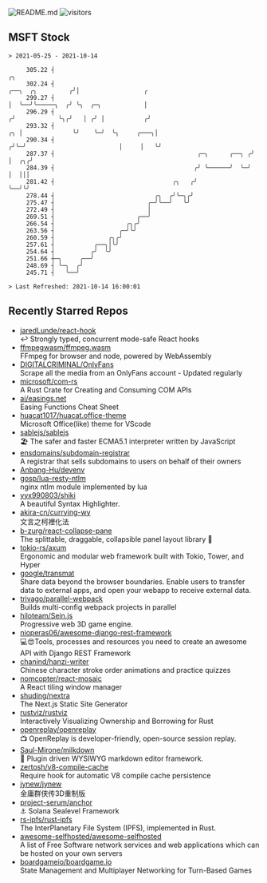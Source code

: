 ![README.md](https://github.com/Gerhut/Gerhut/workflows/README.md/badge.svg)
![visitors](https://visitors.vercel.app/Gerhut/Gerhut?token=8cf69d1f6813d272ef062726b6070c9be4ff72038cfe5a7ded7384a8da65d866)

## MSFT Stock

```
> 2021-05-25 - 2021-10-14

     305.22 ┤                                                                              ╭╮                    
     302.24 ┤                                                            ╭──╮  ╭╮         ╭╯│                  ╭ 
     299.27 ┤                                                            │  ╰──╯╰─────╮  ╭╯ ╰╮  ╭─╮            │ 
     296.29 ┤                                                           ╭╯            ╰╮╭╯   │ ╭╯ │           ╭╯ 
     293.32 ┤                                                        ╭╮ │              ╰╯    ╰─╯  ╰╮     ╭───╮│  
     290.34 ┤                                                       ╭╯╰─╯                          │     │   ╰╯  
     287.37 ┤                                        ╭─╮      ╭──╮ ╭╯                              │  ╭╮╭╯       
     284.39 ┤                                       ╭╯ ╰──────╯  ╰─╯                               │  │││        
     281.42 ┤                                 ╭╮   ╭╯                                              ╰──╯╰╯        
     278.44 ┤                            ╭╮  ╭╯╰─╮╭╯                                                             
     275.47 ┤                          ╭─╯╰──╯   ╰╯                                                              
     272.49 ┤                          │                                                                         
     269.51 ┤                       ╭──╯                                                                         
     266.54 ┤                    ╭╮╭╯                                                                            
     263.56 ┤                  ╭─╯╰╯                                                                             
     260.59 ┤               ╭╮╭╯                                                                                 
     257.61 ┤           ╭──╮│╰╯                                                                                  
     254.64 ┤          ╭╯  ╰╯                                                                                    
     251.66 ┼─╮     ╭──╯                                                                                         
     248.69 ┤ ╰─╮  ╭╯                                                                                            
     245.71 ┤   ╰──╯                                                                                             

> Last Refreshed: 2021-10-14 16:00:01
```

## Recently Starred Repos

- [jaredLunde/react-hook](https://github.com/jaredLunde/react-hook)  
  ↩ Strongly typed, concurrent mode-safe React hooks
- [ffmpegwasm/ffmpeg.wasm](https://github.com/ffmpegwasm/ffmpeg.wasm)  
  FFmpeg for browser and node, powered by WebAssembly
- [DIGITALCRIMINAL/OnlyFans](https://github.com/DIGITALCRIMINAL/OnlyFans)  
  Scrape all the media from an OnlyFans account - Updated regularly
- [microsoft/com-rs](https://github.com/microsoft/com-rs)  
  A Rust Crate for Creating and Consuming COM APIs
- [ai/easings.net](https://github.com/ai/easings.net)  
  Easing Functions Cheat Sheet
- [huacat1017/huacat.office-theme](https://github.com/huacat1017/huacat.office-theme)  
  Microsoft Office(like) theme for VScode
- [sablejs/sablejs](https://github.com/sablejs/sablejs)  
  🏖️ The safer and faster ECMA5.1 interpreter written by JavaScript
- [ensdomains/subdomain-registrar](https://github.com/ensdomains/subdomain-registrar)  
  A registrar that sells subdomains to users on behalf of their owners
- [Anbang-Hu/devenv](https://github.com/Anbang-Hu/devenv)  
- [gosp/lua-resty-ntlm](https://github.com/gosp/lua-resty-ntlm)  
  nginx ntlm module implemented by lua
- [yyx990803/shiki](https://github.com/yyx990803/shiki)  
  A beautiful Syntax Highlighter.
- [akira-cn/currying-wy](https://github.com/akira-cn/currying-wy)  
  文言之柯裡化法
- [b-zurg/react-collapse-pane](https://github.com/b-zurg/react-collapse-pane)  
  The splittable, draggable, collapsible panel layout library 🎉
- [tokio-rs/axum](https://github.com/tokio-rs/axum)  
  Ergonomic and modular web framework built with Tokio, Tower, and Hyper
- [google/transmat](https://github.com/google/transmat)  
  Share data beyond the browser boundaries. Enable users to transfer data to external apps, and open your webapp to receive external data.
- [trivago/parallel-webpack](https://github.com/trivago/parallel-webpack)  
  Builds multi-config webpack projects in parallel
- [hiloteam/Sein.js](https://github.com/hiloteam/Sein.js)  
  Progressive web 3D game engine.
- [nioperas06/awesome-django-rest-framework](https://github.com/nioperas06/awesome-django-rest-framework)  
   💻😍Tools, processes and resources you need to create an awesome API with Django REST Framework
- [chanind/hanzi-writer](https://github.com/chanind/hanzi-writer)  
  Chinese character stroke order animations and practice quizzes
- [nomcopter/react-mosaic](https://github.com/nomcopter/react-mosaic)  
  A React tiling window manager
- [shuding/nextra](https://github.com/shuding/nextra)  
  The Next.js Static Site Generator
- [rustviz/rustviz](https://github.com/rustviz/rustviz)  
  Interactively Visualizing Ownership and Borrowing for Rust
- [openreplay/openreplay](https://github.com/openreplay/openreplay)  
  :tv: OpenReplay is developer-friendly, open-source session replay.
- [Saul-Mirone/milkdown](https://github.com/Saul-Mirone/milkdown)  
  🍼 Plugin driven WYSIWYG  markdown editor framework.
- [zertosh/v8-compile-cache](https://github.com/zertosh/v8-compile-cache)  
  Require hook for automatic V8 compile cache persistence
- [jynew/jynew](https://github.com/jynew/jynew)  
  金庸群侠传3D重制版
- [project-serum/anchor](https://github.com/project-serum/anchor)  
  ⚓ Solana Sealevel Framework
- [rs-ipfs/rust-ipfs](https://github.com/rs-ipfs/rust-ipfs)  
  The InterPlanetary File System (IPFS), implemented in Rust.
- [awesome-selfhosted/awesome-selfhosted](https://github.com/awesome-selfhosted/awesome-selfhosted)  
  A list of Free Software network services and web applications which can be hosted on your own servers
- [boardgameio/boardgame.io](https://github.com/boardgameio/boardgame.io)  
  State Management and Multiplayer Networking for Turn-Based Games
